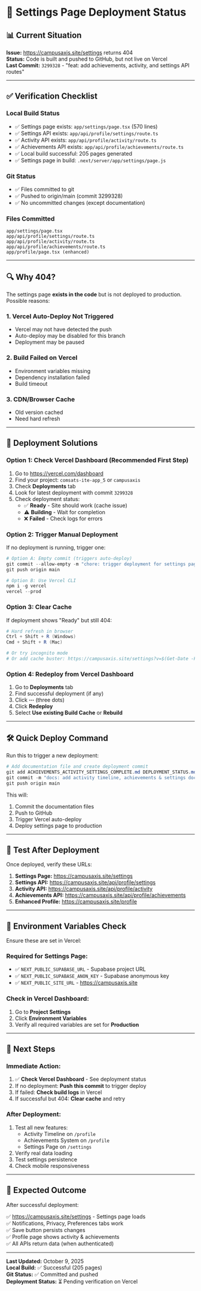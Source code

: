 # 🚀 Settings Page Deployment Status

## 📊 Current Situation

**Issue:** https://campusaxis.site/settings returns 404  
**Status:** Code is built and pushed to GitHub, but not live on Vercel  
**Last Commit:** `3299328` - "feat: add achievements, activity, and settings API routes"

---

## ✅ Verification Checklist

### Local Build Status
- ✅ Settings page exists: `app/settings/page.tsx` (570 lines)
- ✅ Settings API exists: `app/api/profile/settings/route.ts`
- ✅ Activity API exists: `app/api/profile/activity/route.ts`
- ✅ Achievements API exists: `app/api/profile/achievements/route.ts`
- ✅ Local build successful: 205 pages generated
- ✅ Settings page in build: `.next/server/app/settings/page.js`

### Git Status
- ✅ Files committed to git
- ✅ Pushed to origin/main (commit 3299328)
- ✅ No uncommitted changes (except documentation)

### Files Committed
```
app/settings/page.tsx
app/api/profile/settings/route.ts
app/api/profile/activity/route.ts
app/api/profile/achievements/route.ts
app/profile/page.tsx (enhanced)
```

---

## 🔍 Why 404?

The settings page **exists in the code** but is not deployed to production. Possible reasons:

### 1. **Vercel Auto-Deploy Not Triggered**
   - Vercel may not have detected the push
   - Auto-deploy may be disabled for this branch
   - Deployment may be paused

### 2. **Build Failed on Vercel**
   - Environment variables missing
   - Dependency installation failed
   - Build timeout

### 3. **CDN/Browser Cache**
   - Old version cached
   - Need hard refresh

---

## 🚀 Deployment Solutions

### **Option 1: Check Vercel Dashboard** (Recommended First Step)

1. Go to https://vercel.com/dashboard
2. Find your project: `comsats-ite-app_5` or `campusaxis`
3. Check **Deployments** tab
4. Look for latest deployment with commit `3299328`
5. Check deployment status:
   - ✅ **Ready** - Site should work (cache issue)
   - ⚠️ **Building** - Wait for completion
   - ❌ **Failed** - Check logs for errors

### **Option 2: Trigger Manual Deployment**

If no deployment is running, trigger one:

```powershell
# Option A: Empty commit (triggers auto-deploy)
git commit --allow-empty -m "chore: trigger deployment for settings page"
git push origin main

# Option B: Use Vercel CLI
npm i -g vercel
vercel --prod
```

### **Option 3: Clear Cache**

If deployment shows "Ready" but still 404:

```powershell
# Hard refresh in browser
Ctrl + Shift + R (Windows)
Cmd + Shift + R (Mac)

# Or try incognito mode
# Or add cache buster: https://campusaxis.site/settings?v=$(Get-Date -Format 'yyyyMMddHHmmss')
```

### **Option 4: Redeploy from Vercel Dashboard**

1. Go to **Deployments** tab
2. Find successful deployment (if any)
3. Click **⋯** (three dots)
4. Click **Redeploy**
5. Select **Use existing Build Cache** or **Rebuild**

---

## 🛠️ Quick Deploy Command

Run this to trigger a new deployment:

```powershell
# Add documentation file and create deployment commit
git add ACHIEVEMENTS_ACTIVITY_SETTINGS_COMPLETE.md DEPLOYMENT_STATUS.md
git commit -m "docs: add activity timeline, achievements & settings documentation"
git push origin main
```

This will:
1. Commit the documentation files
2. Push to GitHub
3. Trigger Vercel auto-deploy
4. Deploy settings page to production

---

## 🧪 Test After Deployment

Once deployed, verify these URLs:

1. **Settings Page:** https://campusaxis.site/settings
2. **Settings API:** https://campusaxis.site/api/profile/settings
3. **Activity API:** https://campusaxis.site/api/profile/activity
4. **Achievements API:** https://campusaxis.site/api/profile/achievements
5. **Enhanced Profile:** https://campusaxis.site/profile

---

## 🔐 Environment Variables Check

Ensure these are set in Vercel:

### Required for Settings Page:
- ✅ `NEXT_PUBLIC_SUPABASE_URL` - Supabase project URL
- ✅ `NEXT_PUBLIC_SUPABASE_ANON_KEY` - Supabase anonymous key
- ✅ `NEXT_PUBLIC_SITE_URL` - https://campusaxis.site

### Check in Vercel Dashboard:
1. Go to **Project Settings**
2. Click **Environment Variables**
3. Verify all required variables are set for **Production**

---

## 📝 Next Steps

### Immediate Action:
1. ✅ **Check Vercel Dashboard** - See deployment status
2. If no deployment: **Push this commit** to trigger deploy
3. If failed: **Check build logs** in Vercel
4. If successful but 404: **Clear cache** and retry

### After Deployment:
1. Test all new features:
   - Activity Timeline on `/profile`
   - Achievements System on `/profile`
   - Settings Page on `/settings`
2. Verify real data loading
3. Test settings persistence
4. Check mobile responsiveness

---

## 🎯 Expected Outcome

After successful deployment:

✅ https://campusaxis.site/settings - Settings page loads  
✅ Notifications, Privacy, Preferences tabs work  
✅ Save button persists changes  
✅ Profile page shows activity & achievements  
✅ All APIs return data (when authenticated)

---

**Last Updated:** October 9, 2025  
**Local Build:** ✅ Successful (205 pages)  
**Git Status:** ✅ Committed and pushed  
**Deployment Status:** ⏳ Pending verification on Vercel
